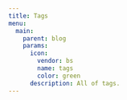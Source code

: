 ```yaml
---
title: Tags
menu:
  main:
    parent: blog
    params:
      icon:
        vendor: bs
        name: tags
        color: green
      description: All of tags.
---
```



